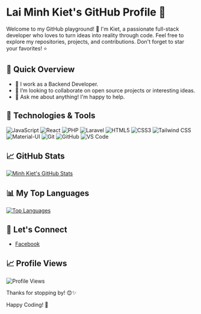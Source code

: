 # Lai Minh Kiet's GitHub Profile 🚀

Welcome to my GitHub playground! 👋 I'm Kiet, a passionate full-stack developer who loves to turn ideas into reality through code. Feel free to explore my repositories, projects, and contributions. Don't forget to star your favorites! ⭐️

## 🚀 Quick Overview

- 🔭 I work as a Backend Developer.
- 👯 I’m looking to collaborate on open source projects or interesting ideas.
- 💬 Ask me about anything! I'm happy to help.

## 🔧 Technologies & Tools

![JavaScript](https://img.shields.io/badge/JavaScript-F7DF1E?style=flat&logo=javascript&logoColor=black)
![React](https://img.shields.io/badge/React-61DAFB?style=flat&logo=react&logoColor=white)
![PHP](https://img.shields.io/badge/PHP-000000?style=flat&logo=php&logoColor=blue)
![Laravel](https://img.shields.io/badge/Laravel-000000?style=flat&logo=laravel&logoColor=red)
![HTML5](https://img.shields.io/badge/HTML5-E34F26?style=flat&logo=html5&logoColor=white)
![CSS3](https://img.shields.io/badge/CSS3-1572B6?style=flat&logo=css3&logoColor=white)
![Tailwind CSS](https://img.shields.io/badge/Tailwind%20CSS-38B2AC?style=flat&logo=tailwind-css&logoColor=white)
![Material-UI](https://img.shields.io/badge/Material--UI-0081CB?style=flat&logo=material-ui&logoColor=white)
![Git](https://img.shields.io/badge/Git-F05032?style=flat&logo=git&logoColor=white)
![GitHub](https://img.shields.io/badge/GitHub-181717?style=flat&logo=github&logoColor=white)
![VS Code](https://img.shields.io/badge/VS%20Code-007ACC?style=flat&logo=visual-studio-code&logoColor=white)


## 📈 GitHub Stats

[![Minh Kiet's GitHub Stats](https://github-readme-stats.vercel.app/api?username=laiminhkiet7522&count_private=true&show_icons=true&theme=radical)](https://github.com/laiminhkiet7522)

## 📊 My Top Languages

[![Top Languages](https://github-readme-stats.vercel.app/api/top-langs/?username=laiminhkiet7522&layout=compact&theme=radical)](https://github.com/laiminhkiet7522)

## 🌟 Let's Connect

- [Facebook](https://www.facebook.com/laiminhkiet7522)

## 📈 Profile Views

![Profile Views](https://komarev.com/ghpvc/?username=laiminhkiet7522&color=brightgreen)

Thanks for stopping by! 😊✨

Happy Coding! 🚀
